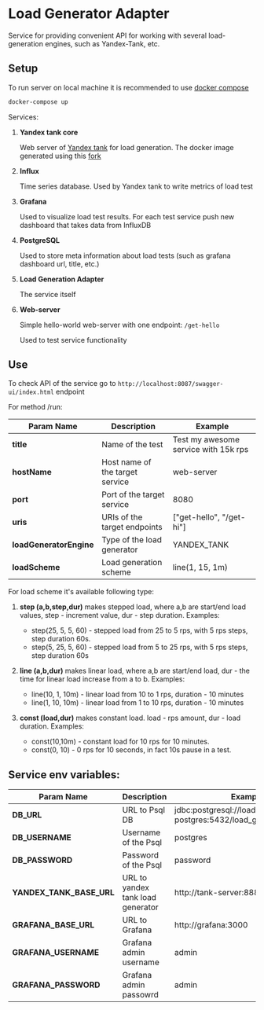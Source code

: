 # Load Generator Adapter
Service for providing convenient API for working with several load-generation engines, such as Yandex-Tank, etc.

## Setup
To run server on local machine it is recommended to use [docker compose](docker-compose.yaml)

```Bash
docker-compose up
```

Services:
1. **Yandex tank core**
   
    Web server of [Yandex tank](https://github.com/yandex/yandex-tank) for load generation.
    The docker image generated using this [fork](https://github.com/edikgoose/yandex-tank-api)

2. **Influx**

   Time series database. Used by Yandex tank to write metrics of load test

3. **Grafana**

    Used to visualize load test results. For each test service push new dashboard 
    that takes data from InfluxDB

4. **PostgreSQL**
    
    Used to store meta information about load tests (such as grafana dashboard url, title, etc.)

5. **Load Generation Adapter**

    The service itself

6. **Web-server**
    
    Simple hello-world web-server with one endpoint: `/get-hello`

    Used to test service functionality

## Use
To check API of the service go to `http://localhost:8087/swagger-ui/index.html` endpoint

For method /run:

| Param Name              | Description                     | Example                              |
|-------------------------|---------------------------------|--------------------------------------|
| **title**               | Name of the test                | Test my awesome service with 15k rps |
| **hostName**            | Host name of the target service | web-server                           |
| **port**                | Port of the target service      | 8080                                 |
| **uris**                | URIs of the target endpoints    | ["get-hello", "/get-hi"]             |
| **loadGeneratorEngine** | Type of the load generator      | YANDEX_TANK                          |
| **loadScheme**          | Load generation scheme          | line(1, 15, 1m)                      |

For load scheme it's available following type:
1. **step (a,b,step,dur)** makes stepped load, where a,b are start/end load values, step - increment value, dur - step duration.
Examples:
    - step(25, 5, 5, 60) - stepped load from 25 to 5 rps, with 5 rps steps, step duration 60s.
    - step(5, 25, 5, 60) - stepped load from 5 to 25 rps, with 5 rps steps, step duration 60s

2. **line (a,b,dur)** makes linear load, where a,b are start/end load, dur - the time for linear load increase from a to b.
Examples:
    - line(10, 1, 10m) - linear load from 10 to 1 rps, duration - 10 minutes
    - line(1, 10, 10m) - linear load from 1 to 10 rps, duration - 10 minutes

3. **const (load,dur)** makes constant load. load - rps amount, dur - load duration.
Examples:
    - const(10,10m) - constant load for 10 rps for 10 minutes.
    - const(0, 10) - 0 rps for 10 seconds, in fact 10s pause in a test.

## Service env variables:

| Param Name               | Description                       | Example                                                               |
|--------------------------|-----------------------------------|-----------------------------------------------------------------------|
| **DB_URL**               | URL to Psql DB                    | jdbc:postgresql://load-generator-postgres:5432/load_generator_adapter |
| **DB_USERNAME**          | Username of the Psql              | postgres                                                              |
| **DB_PASSWORD**          | Password of the Psql              | password                                                              |
| **YANDEX_TANK_BASE_URL** | URL to yandex tank load generator | http://tank-server:8888                                               |
| **GRAFANA_BASE_URL**     | URL to Grafana                    | http://grafana:3000                                                   |
| **GRAFANA_USERNAME**     | Grafana admin username            | admin                                                                 |
| **GRAFANA_PASSWORD**     | Grafana admin passowrd            | admin                                                                 |